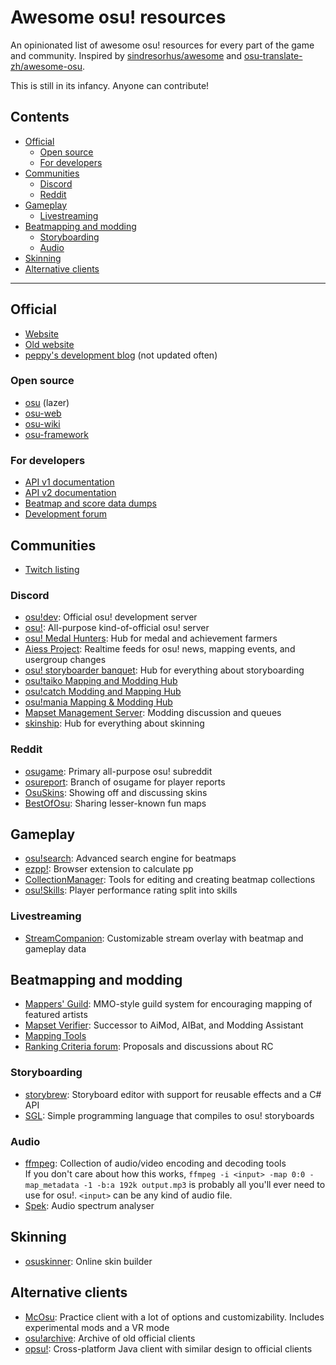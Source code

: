 # Awesome osu! resources

An opinionated list of awesome osu! resources for every part of the game and community. Inspired by [sindresorhus/awesome](https://github.com/sindresorhus/awesome) and [osu-translate-zh/awesome-osu](https://github.com/osu-translate-zh/awesome-osu).

This is still in its infancy. Anyone can contribute!

## Contents

- [Official](#official)
  - [Open source](#open-source)
  - [For developers](#for-developers)
- [Communities](#communities)
  - [Discord](#discord)
  - [Reddit](#reddit)
- [Gameplay](#gameplay)
  - [Livestreaming](#livestreaming)
- [Beatmapping and modding](#beatmapping-and-modding)
  - [Storyboarding](#storyboarding)
  - [Audio](#audio)
- [Skinning](#skinning)
- [Alternative clients](#alternative-clients)

---

## Official

- [Website](https://osu.ppy.sh)
- [Old website](https://old.ppy.sh)
- [peppy's development blog](https://blog.ppy.sh) (not updated often)

### Open source

- [osu](https://github.com/ppy/osu) (lazer)
- [osu-web](https://github.com/ppy/osu-web)
- [osu-wiki](https://github.com/ppy/osu-wiki)
- [osu-framework](https://github.com/ppy/osu-framework)

### For developers

- [API v1 documentation](https://github.com/ppy/osu-api/wiki)
- [API v2 documentation](https://osu.ppy.sh/docs/index.html)
- [Beatmap and score data dumps](https://data.ppy.sh)
- [Development forum](https://osu.ppy.sh/community/forums/2)

## Communities

- [Twitch listing](https://www.twitch.tv/directory/game/osu!)

### Discord

- [osu!dev](https://discord.gg/ppy): Official osu! development server
- [osu!](https://discord.gg/0Vxo9AsejDkGlk3H): All-purpose kind-of-official osu! server
- [osu! Medal Hunters](https://discord.gg/8qpNTs6): Hub for medal and achievement farmers
- [Aiess Project](https://discord.gg/2XV5dcW): Realtime feeds for osu! news, mapping events, and usergroup changes
- [osu! storyboarder banquet](https://discord.gg/B8NX7YW): Hub for everything about storyboarding
- [osu!taiko Mapping and Modding Hub](https://discord.gg/8RJBXe8)
- [osu!catch Modding and Mapping Hub](https://discord.gg/ZuxFc4q)
- [osu!mania Mapping & Modding Hub](https://discord.gg/FqbDdYN)
- [Mapset Management Server](https://discord.gg/8BquKaS): Modding discussion and queues
- [skinship](https://discord.gg/AZ79xJb): Hub for everything about skinning

### Reddit

- [osugame](https://www.reddit.com/r/osugame/): Primary all-purpose osu! subreddit
- [osureport](https://www.reddit.com/r/osureport/): Branch of osugame for player reports
- [OsuSkins](https://www.reddit.com/r/OsuSkins/): Showing off and discussing skins
- [BestOfOsu](https://www.reddit.com/r/bestofosu/): Sharing lesser-known fun maps

## Gameplay

- [osu!search](https://osusearch.com/): Advanced search engine for beatmaps
- [ezpp!](https://github.com/oamaok/ezpp): Browser extension to calculate pp
- [CollectionManager](https://github.com/Piotrekol/CollectionManager): Tools for editing and creating beatmap collections
- [osu!Skills](http://osuskills.com/): Player performance rating split into skills

### Livestreaming

- [StreamCompanion](https://github.com/Piotrekol/StreamCompanion): Customizable stream overlay with beatmap and gameplay data

## Beatmapping and modding

- [Mappers' Guild](https://mappersguild.com/): MMO-style guild system for encouraging mapping of featured artists
- [Mapset Verifier](https://github.com/Naxesss/MapsetVerifier): Successor to AiMod, AIBat, and Modding Assistant
- [Mapping Tools](https://mappingtools.seira.moe/)
- [Ranking Criteria forum](https://osu.ppy.sh/community/forums/87): Proposals and discussions about RC

### Storyboarding

- [storybrew](https://github.com/Damnae/storybrew): Storyboard editor with support for reusable effects and a C# API
- [SGL](https://osu.ppy.sh/community/forums/topics/118733): Simple programming language that compiles to osu! storyboards

### Audio

- [ffmpeg](https://ffmpeg.org/): Collection of audio/video encoding and decoding tools\
  If you don't care about how this works, `ffmpeg -i <input> -map 0:0 -map_metadata -1 -b:a 192k output.mp3` is probably all you'll ever need to use for osu!. `<input>` can be any kind of audio file.
- [Spek](http://spek.cc/): Audio spectrum analyser

## Skinning

- [osuskinner](https://osuskinner.com/): Online skin builder

## Alternative clients

- [McOsu](https://store.steampowered.com/app/607260/McOsu/): Practice client with a lot of options and customizability. Includes experimental mods and a VR mode
- [osu!archive](https://archive.osu.hubza.co.uk): Archive of old official clients
- [opsu!](https://itdelatrisu.github.io/opsu/): Cross-platform Java client with similar design to official clients
